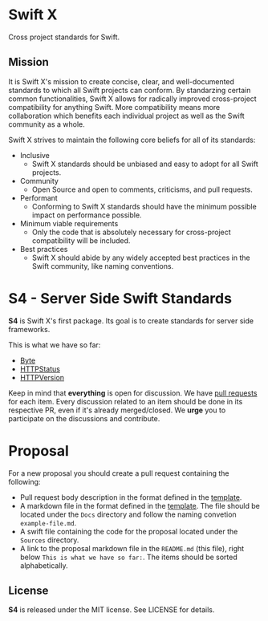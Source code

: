 # Swift X

Cross project standards for Swift.

## Mission

It is Swift X's mission to create concise, clear, and well-documented standards to which all Swift projects can conform. By standarzing certain common functionalities, Swift X allows for radically improved cross-project compatibility for anything Swift. More compatibility means more collaboration which benefits each individual project as well as the Swift community as a whole.

Swift X strives to maintain the following core beliefs for all of its standards:
- Inclusive
    - Swift X standards should be unbiased and easy to adopt for all Swift projects.
- Community
    - Open Source and open to comments, criticisms, and pull requests.
- Performant
    - Conforming to Swift X standards should have the minimum possible impact on performance possible.
- Minimum viable requirements
    - Only the code that is absolutely necessary for cross-project compatibility will be included.
- Best practices
    - Swift X should abide by any widely accepted best practices in the Swift community, like naming conventions.

# S4 - Server Side Swift Standards

**S4** is Swift X's first package. Its goal is to create standards for server side frameworks.

This is what we have so far:

- [Byte](Docs/byte.md)
- [HTTPStatus](Docs/http-status.md)
- [HTTPVersion](Docs/http-version.md)

Keep in mind that **everything** is open for discussion. We have [pull requests](https://github.com/swift-x/s4/pulls) for each item. Every discussion related to an item should be done in its respective PR, even if it's already merged/closed. We **urge** you to participate on the discussions and contribute.

# Proposal

For a new proposal you should create a pull request containing the following:

- Pull request body description in the format defined in the [template](template.md).
- A markdown file in the format defined in the [template](template.md). The file should be located under the `Docs` directory and follow the naming convetion `example-file.md`.
- A swift file containing the code for the proposal located under the `Sources` directory.
- A link to the proposal markdown file in the `README.md` (this file), right below `This is what we have so far:`. The items should be sorted alphabetically.

License
-------

**S4** is released under the MIT license. See LICENSE for details.
